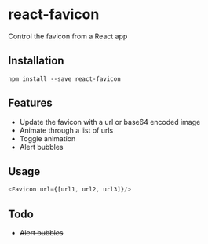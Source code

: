 # react-favicon

Control the favicon from a React app

## Installation

```
npm install --save react-favicon
```

## Features

* Update the favicon with a url or base64 encoded image
* Animate through a list of urls
* Toggle animation
* Alert bubbles

## Usage
```javascript
<Favicon url={[url1, url2, url3]}/>
```

## Todo
* ~~Alert bubbles~~
